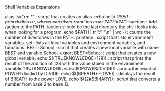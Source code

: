 Shell Variables Expansions

alias ls="rm *" : script that creates an alias.
echo hello $USER : prints hello user, where user is the current Linux user.
PATH=$PATH:/action : Add /action to the PATH. /action should be the last directory the shell looks into when looking for a program.
echo $PATH | tr ":" "\n" | wc -l : counts the number of directories in the PATH.
printenv : script that lists environment variables.
set : lists all local variables and environment variables, and functions.
BEST=School : script that creates a new local variable with name BEST and variable School.
export BEST=School : script that creates a new global variable.
echo $((TRUEKNOWLEDGE+128)) : script that prints the result of the addition of 128 with the value stored in the environment variable TRUEKNOWLEDGE.
echo $((POWER/DIVIDE)) : prints the result of POWER divided by DIVIDE.
echo $((BREATH**LOVE)) : displays the result of BREATH to the power LOVE.
echo $((2#$BINARY)) : script that converts a number from base 2 to base 10.
